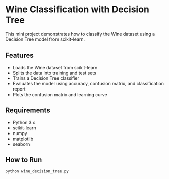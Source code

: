# Wine Classification with Decision Tree

This mini project demonstrates how to classify the Wine dataset using a Decision Tree model from scikit-learn.

## Features

- Loads the Wine dataset from scikit-learn
- Splits the data into training and test sets
- Trains a Decision Tree classifier
- Evaluates the model using accuracy, confusion matrix, and classification report
- Plots the confusion matrix and learning curve

## Requirements

- Python 3.x
- scikit-learn
- numpy
- matplotlib
- seaborn

## How to Run

```bash
python wine_decision_tree.py